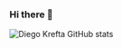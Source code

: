 ### Hi there 👋

![Diego Krefta GitHub stats](https://github-readme-stats.vercel.app/api?username=anuraghazra&count_private=true&show_icons=true&theme=radical)

<!--
**dkrefta/dkrefta** is a ✨ _special_ ✨ repository because its `README.md` (this file) appears on your GitHub profile.

Here are some ideas to get you started:

- 🔭 I’m currently working on ...
- 🌱 I’m currently learning ...
- 👯 I’m looking to collaborate on ...
- 🤔 I’m looking for help with ...
- 💬 Ask me about ...
- 📫 How to reach me: ...
- 😄 Pronouns: ...
- ⚡ Fun fact: ...
-->
